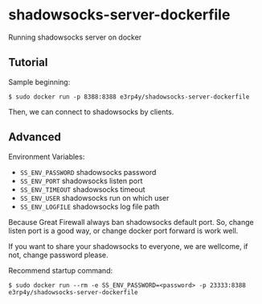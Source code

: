 # shadowsocks-server-dockerfile
Running shadowsocks server on docker

## Tutorial

Sample beginning:

    $ sudo docker run -p 8388:8388 e3rp4y/shadowsocks-server-dockerfile
    
Then, we can connect to shadowsocks by clients.

## Advanced

Environment Variables:

* `SS_ENV_PASSWORD` shadowsocks password
* `SS_ENV_PORT` shadowsocks listen port
* `SS_ENV_TIMEOUT` shadowsocks timeout
* `SS_ENV_USER` shadowsocks run on which user
* `SS_ENV_LOGFILE` shadowsocks log file path

Because Great Firewall always ban shadowsocks default port. So, change listen port is a good way, or change docker port forward is work well.

If you want to share your shadowsocks to everyone, we are wellcome, if not, change password please.

Recommend startup command:

    $ sudo docker run --rm -e SS_ENV_PASSWORD=<password> -p 23333:8388 e3rp4y/shadowsocks-server-dockerfile
